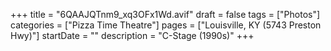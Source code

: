 +++
title = "6QAAJQTnm9_xq3OFx1Wd.avif"
draft = false
tags = ["Photos"]
categories = ["Pizza Time Theatre"]
pages = ["Louisville, KY (5743 Preston Hwy)"]
startDate = ""
description = "C-Stage (1990s)"
+++
